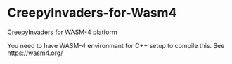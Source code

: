 # CreepyInvaders-for-Wasm4
CreepyInvaders for WASM-4 platform

You need to have WASM-4 environmant for C++ setup to compile this. See https://wasm4.org/
